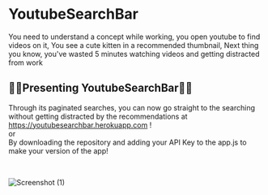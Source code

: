 # YoutubeSearchBar

You need to understand a concept while working, you open youtube to find videos on it,
You see a cute kitten in a recommended thumbnail, 
Next thing you know, you've wasted 5 minutes watching videos and getting distracted from work

## 🎉🎉Presenting YoutubeSearchBar🎉🎉

Through its paginated searches,
you can now go straight to the searching without getting distracted by the recommendations at https://youtubesearchbar.herokuapp.com !
<br />
or
<br />
By downloading the repository and adding your API Key to the app.js to make your version of the app!

<br />

![Screenshot (1)](https://user-images.githubusercontent.com/32562908/116455087-4d3b2700-a87e-11eb-9bd4-475b4e53a748.png)
